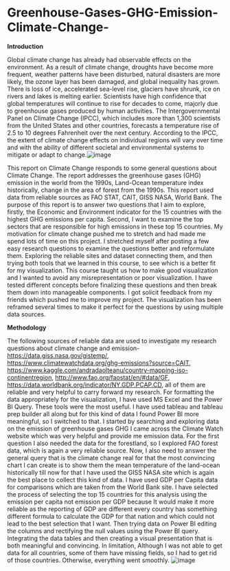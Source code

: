 # Greenhouse-Gases-GHG-Emission-Climate-Change-
**Introduction**

Global climate change has already had observable effects on the environment. As a result of climate change, droughts have become more frequent, weather patterns have been disturbed, natural disasters are more likely, the ozone layer has been damaged, and global inequality has grown. There is loss of ice, accelerated sea-level rise, glaciers have shrunk, ice on rivers and lakes is melting earlier. Scientists have high confidence that global temperatures will continue to rise for decades to come, majorly due to greenhouse gases produced by human activities. The Intergovernmental Panel on Climate Change (IPCC), which includes more than 1,300 scientists from the United States and other countries, forecasts a temperature rise of 2.5 to 10 degrees Fahrenheit over the next century. According to the IPCC, the extent of climate change effects on individual regions will vary over time and with the ability of different societal and environmental systems to mitigate or adapt to change.![image](https://user-images.githubusercontent.com/84941777/171765661-2b37d850-53da-486f-a882-f68bc6511f92.png)

This report on Climate Change responds to some general questions about Climate Change. The report addresses the greenhouse gases (GHG) emission in the world from the 1990s, Land-Ocean temperature index historically, change in the area of forest from the 1990s. This report used data from reliable sources as FAO STAT, CAIT, GISS NASA, World Bank. The purpose of this report is to answer two questions that I aim to explore, firstly, the Economic and Environment indicator for the 15 countries with the highest GHG emissions per capita. Second, I want to examine the top sectors that are responsible for high emissions in these top 15 countries.
My motivation for climate change pushed me to stretch and had made me spend lots of time on this project. I stretched myself after posting a few easy research questions to examine the questions better and reformulate them. Exploring the reliable sites and dataset connecting them, and then trying both tools that we learned in this course, to see which is a better fit for my visualization. This course taught us how to make good visualization and I wanted to avoid any misrepresentation or poor visualization. I have tested different concepts before finalizing these questions and then break them down into manageable components. I got solicit feedback from my friends which pushed me to improve my project. The visualization has been reframed several times to make it perfect for the questions by using multiple data sources.
 
**Methodology**
 
The following sources of reliable data are used to investigate my research questions about climate change and emission-
 https://data.giss.nasa.gov/gistemp/, https://www.climatewatchdata.org/ghg-emissions?source=CAIT, https://www.kaggle.com/andradaolteanu/country-mapping-iso-continentregion, http://www.fao.org/faostat/en/#data/GF, https://data.worldbank.org/indicator/NY.GDP.PCAP.CD, all of them are reliable and very helpful to carry forward my research. For formatting the data appropriately for the visualization, I have used MS Excel and the Power BI Query. These tools were the most useful. I have used tableau and tableau prep builder all along but for this kind of data I found Power BI more meaningful, so I switched to that. I started by searching and exploring data on the emission of greenhouse gases GHG I came across the Climate Watch website which was very helpful and provide me emission data. For the first question I also needed the data for the forestland, so I explored FAO forest data, which is again a very reliable source. Now, I also need to answer the general query that is the climate change real for that the most convincing chart I can create is to show them the mean temperature of the land-ocean historically till now for that I have used the GISS NASA site which is again the best place to collect this kind of data. I have used GDP per Capita data for comparisons which are taken from the World Bank site. I have selected the process of selecting the top 15 countries for this analysis using the emission per capita not emission per GDP because It would make it more reliable as the reporting of GDP are different every country has something different formula to calculate the GDP for that nation and which could not lead to the best selection that I want. Then trying data on Power BI editing the columns and rectifying the null values using the Power BI query. Integrating the data tables and then creating a visual presentation that is both meaningful and convincing. In limitation, Although I was not able to get data for all countries, some of them have missing fields, so I had to get rid of those countries. Otherwise, everything went smoothly.
![image](https://user-images.githubusercontent.com/84941777/171765871-2766c377-b100-4c4d-9913-8b316f23f422.png)



